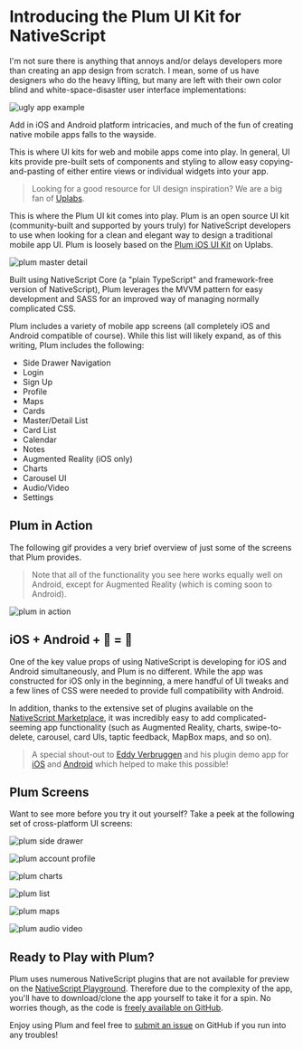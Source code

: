 # Introducing the Plum UI Kit for NativeScript

I'm not sure there is anything that annoys and/or delays developers more than creating an app design from scratch. I mean, some of us have designers who do the heavy lifting, but many are left with their own color blind and white-space-disaster user interface implementations:

![ugly app example](ugly-app.png)

Add in iOS and Android platform intricacies, and much of the fun of creating native mobile apps falls to the wayside.

This is where UI kits for web and mobile apps come into play. In general, UI kits provide pre-built sets of components and styling to allow easy copying-and-pasting of either entire views or individual widgets into your app.

> Looking for a good resource for UI design inspiration? We are a big fan of [Uplabs](https://www.uplabs.com/).

This is where the Plum UI kit comes into play. Plum is an open source UI kit (community-built and supported by yours truly) for NativeScript developers to use when looking for a clean and elegant way to design a traditional mobile app UI. Plum is loosely based on the [Plum iOS UI Kit](https://www.uplabs.com/posts/plum-ios-ui-kit-kit) on Uplabs.

![plum master detail](plum-masterdetail.png)

Built using NativeScript Core (a "plain TypeScript" and framework-free version of NativeScript), Plum leverages the MVVM pattern for easy development and SASS for an improved way of managing normally complicated CSS.

Plum includes a variety of mobile app screens (all completely iOS and Android compatible of course). While this list will likely expand, as of this writing, Plum includes the following:

- Side Drawer Navigation
- Login
- Sign Up
- Profile
- Maps
- Cards
- Master/Detail List
- Card List
- Calendar
- Notes
- Augmented Reality (iOS only)
- Charts
- Carousel UI
- Audio/Video
- Settings

## Plum in Action

The following gif provides a very brief overview of just some of the screens that Plum provides.

> Note that all of the functionality you see here works equally well on Android, except for Augmented Reality (which is coming soon to Android).

![plum in action](plum-demo.gif)

## iOS + Android + 🔌 = 💓

One of the key value props of using NativeScript is developing for iOS and Android simultaneously, and Plum is no different. While the app was constructed for iOS only in the beginning, a mere handful of UI tweaks and a few lines of CSS were needed to provide full compatibility with Android.

In addition, thanks to the extensive set of plugins available on the [NativeScript Marketplace](https://market.nativescript.org/), it was incredibly easy to add complicated-seeming app functionality (such as Augmented Reality, charts, swipe-to-delete, carousel, card UIs, taptic feedback, MapBox maps, and so on).

> A special shout-out to [Eddy Verbruggen](https://twitter.com/eddyverbruggen) and his plugin demo app for [iOS](https://itunes.apple.com/us/app/plugins/id1281334006?mt=8) and [Android](https://play.google.com/store/apps/details?id=org.nativescript.pluginshowcase) which helped to make this possible!

## Plum Screens

Want to see more before you try it out yourself? Take a peek at the following set of cross-platform UI screens:

![plum side drawer](plum-drawer.png)

![plum account profile](plum-account.png)

![plum charts](plum-chart.png)

![plum list](plum-list.png)

![plum maps](plum-maps.png)

![plum audio video](plum-audio-video.png)

## Ready to Play with Plum?

Plum uses numerous NativeScript plugins that are not available for preview on the [NativeScript Playground](https://play.nativescript.org/). Therefore due to the complexity of the app, you'll have to download/clone the app yourself to take it for a spin. No worries though, as the code is [freely available on GitHub](https://github.com/rdlauer/plum).

Enjoy using Plum and feel free to [submit an issue](https://github.com/rdlauer/plum/issues) on GitHub if you run into any troubles!